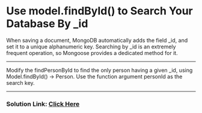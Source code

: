 # Use model.findById() to Search Your Database By \_id

When saving a document, MongoDB automatically adds the field \_id, and set it to a unique alphanumeric key. Searching by \_id is an extremely frequent operation, so Mongoose provides a dedicated method for it.

---

Modify the findPersonById to find the only person having a given \_id, using Model.findById() -> Person. Use the function argument personId as the search key.

---

### Solution Link: [Click Here](https://boilerplate-mongomongoose.certified2003.repl.co)
